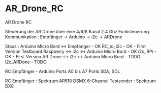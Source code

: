AR_Drone_RC
===========

AR Drone RC 

Steuerung der AR Drone über eine 4/6/8 Kanal 2.4 Ghz Funksteuerung.
Kommunikation : Empfänger -> Arduino -> i2c -> ARDrone

Staus : 
Arduino Micro Bord <-> Empfänger - OK
RC_to_i2c - OK - First Version
Testboard Raspberry <-> i2c <-> Arduino Micro Bord - OK
i2c_RPi - OK - First Version
AR Drone <-> i2c <-> Arduino Micro Bord - TODO
i2c_ARDone - TODO


RC Empfänger - Arduino
Ports A0 bis A7
Ports SDA, SDL

RC Empfänger : Spektrum AR610 DSMX 6-Channel
Testsender : Spektrum DX8



